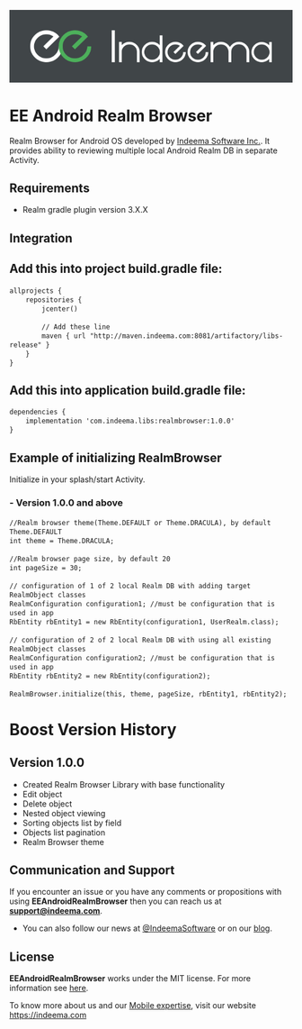 ![LOGO](https://github.com/IndeemaSoftware/EEAndroidRealmBrowser/blob/assets/indeema_logo.jpg?raw=true)
# EE Android Realm Browser

Realm Browser for Android OS developed by [Indeema Software Inc.](https://indeema.com/). It provides ability to reviewing multiple local Android Realm DB in separate Activity.

## Requirements

- Realm gradle plugin version 3.X.X


## Integration

## Add this into project build.gradle file:
```
allprojects {
    repositories {
        jcenter()

        // Add these line
        maven { url "http://maven.indeema.com:8081/artifactory/libs-release" }
    }
}
```

## Add this into application build.gradle file:
```
dependencies {
    implementation 'com.indeema.libs:realmbrowser:1.0.0'
}
```

## Example of initializing RealmBrowser 
Initialize in your splash/start Activity.

### - Version 1.0.0 and above
```
//Realm browser theme(Theme.DEFAULT or Theme.DRACULA), by default Theme.DEFAULT
int theme = Theme.DRACULA; 

//Realm browser page size, by default 20
int pageSize = 30;

// configuration of 1 of 2 local Realm DB with adding target RealmObject classes
RealmConfiguration configuration1; //must be configuration that is used in app
RbEntity rbEntity1 = new RbEntity(configuration1, UserRealm.class);

// configuration of 2 of 2 local Realm DB with using all existing RealmObject classes
RealmConfiguration configuration2; //must be configuration that is used in app
RbEntity rbEntity2 = new RbEntity(configuration2);

RealmBrowser.initialize(this, theme, pageSize, rbEntity1, rbEntity2);
```

# Boost Version History

## Version 1.0.0

- Created Realm Browser Library with base functionality
- Edit object
- Delete object
- Nested object viewing
- Sorting objects list by field
- Objects list pagination 
- Realm Browser theme

## Communication and Support
If you encounter an issue or you have any comments or propositions with using **EEAndroidRealmBrowser** then you can reach us at **support@indeema.com**.

- You can also follow our news at [@IndeemaSoftware](https://twitter.com/IndeemaSoftware) or on our [blog](https://indeema.com/blog).

## License
**EEAndroidRealmBrowser** works under the MIT license. For more information see [here](https://github.com/IndeemaSoftware/EEAndroidRealmBrowser/blob/master/LICENSE).

To know more about us and our [Mobile expertise](https://indeema.com/services/mobiledevelopment), visit our website https://indeema.com
